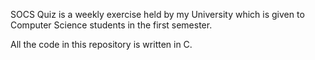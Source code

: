 SOCS Quiz is a weekly exercise held by my University which is given to Computer Science students in the first semester.

All the code in this repository is written in C.
